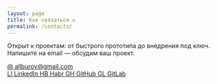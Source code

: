 ```yaml
---
layout: page
title: Как связаться ✉️
permalink: /contacts/
---
```


<p class="contact-intro">Открыт к проектам: от быстрого прототипа до внедрения под ключ. <br/>Напишите на email — обсудим ваш проект.</p>

<a class="contact-link contact-email" href="mailto:allburov@gmail.com">
  <span class="contact-badge">@</span>
  allburov@gmail.com
</a>

<div class="contact-grid">
  <a class="contact-link" href="https://www.linkedin.com/in/aleksey-burov-99b06164/" target="_blank" rel="noopener">
    <span class="contact-badge">LI</span> LinkedIn
  </a>
  <a class="contact-link" href="https://habr.com/users/allburov/" target="_blank" rel="noopener">
    <span class="contact-badge">HB</span> Habr
  </a>
  <a class="contact-link" href="https://github.com/allburov" target="_blank" rel="noopener">
    <span class="contact-badge">GH</span> GitHub
  </a>
  <a class="contact-link" href="https://gitlab.com/allburov/" target="_blank" rel="noopener">
    <span class="contact-badge">GL</span> GitLab
  </a>
</div>

